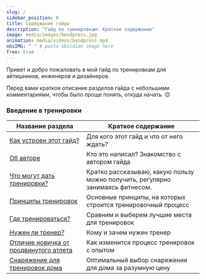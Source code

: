 ```yaml
---
slug: /
sidebar_position: 0
title: Содержание гайда
description: "Гайд по тренировкам: Краткое содержание"
image: media/images/bendpress.jpg
animation: media/videos/bendpress.mp4
obsIMG: " " # paste obsidian image here
free: true
---
```

Привет и добро пожаловать в мой гайд по тренировкам для айтишников, инженеров и дизайнеров. 

Перед вами краткое описание разделов гайда с небольшими комментариями, чтобы было проще понять, откуда начать. 😊

### Введение в тренировки

| Название раздела                                          | Краткое содержание                                                             |
| --------------------------------------------------------- | ------------------------------------------------------------------------------ |
| [Как устроен этот гайд?](./WarmingUp/about-guide)                     | Для кого этот гайд и что от него ждать?                                        |
| [Об авторе](./WarmingUp/author)              | Кто это написал? Знакомство с автором гайда                                    |
| [Что могут дать тренировки?](./WarmingUp/workouts-profit) | Кратко рассказываю, какую пользу можно получить, регулярно занимаясь фитнесом. |
| [Принципы тренировок](./WarmingUp/workout-principles)     | Основные принципы, на которых строится тренировочный процесс                   |
| [Где тренироваться?](./WarmingUp/workout-places)                     | Сравним и выберем лучшие места для тренировок                                  |
| [Нужен ли тренер?](./WarmingUp/coach-value)                     | Кому и зачем нужен тренер                                                      |
| [Отличие новичка от продвинутого атлета](./WarmingUp/newbie-pro)                     | Как изменится процесс тренировок с опытом                                      |
| [Снаряжение для тренировок дома](./WarmingUp/home-gear)                     | Оптимальный выбор снаряжения для дома за разумную цену                         |

